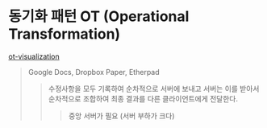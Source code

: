 # 동기화 패턴 OT (Operational Transformation)

[ot-visualization](https://operational-transformation.github.io/)

> Google Docs, Dropbox Paper, Etherpad
>
> > 수정사항을 모두 기록하여 순차적으로 서버에 보내고 서버는 이를 받아서 순차적으로 조합하여 최종 결과를 다른 클라이언트에게 전달한다.
> >
> > > 중앙 서버가 필요 (서버 부하가 크다)
